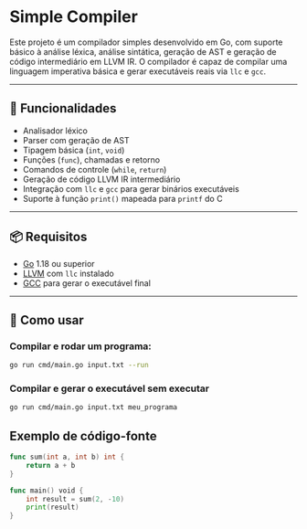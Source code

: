# Simple Compiler

Este projeto é um compilador simples desenvolvido em Go, com suporte básico à análise léxica, análise sintática, geração de AST e geração de código intermediário em LLVM IR. O compilador é capaz de compilar uma linguagem imperativa básica e gerar executáveis reais via `llc` e `gcc`.

---

## 🧱 Funcionalidades

- Analisador léxico
- Parser com geração de AST
- Tipagem básica (`int`, `void`)
- Funções (`func`), chamadas e retorno
- Comandos de controle (`while`, `return`)
- Geração de código LLVM IR intermediário
- Integração com `llc` e `gcc` para gerar binários executáveis
- Suporte à função `print()` mapeada para `printf` do C

---

## 📦 Requisitos

- [Go](https://golang.org) 1.18 ou superior
- [LLVM](https://llvm.org) com `llc` instalado
- [GCC](https://gcc.gnu.org) para gerar o executável final

---

## 🚀 Como usar

### Compilar e rodar um programa:
```bash
go run cmd/main.go input.txt --run
```
### Compilar e gerar o executável sem executar
```bash
go run cmd/main.go input.txt meu_programa
```


## Exemplo de código-fonte
```go
func sum(int a, int b) int {
    return a + b
}

func main() void {
    int result = sum(2, -10)
    print(result)
}
```
